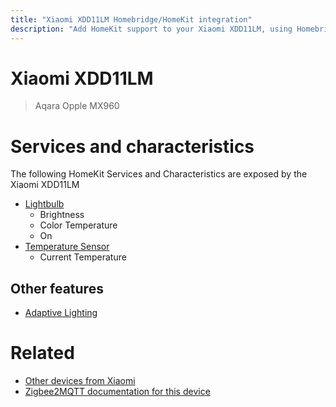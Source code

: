 ```yaml
---
title: "Xiaomi XDD11LM Homebridge/HomeKit integration"
description: "Add HomeKit support to your Xiaomi XDD11LM, using Homebridge, Zigbee2MQTT and homebridge-z2m."
---
```

<!---
This file has been GENERATED using src/docgen/docgen.ts
DO NOT EDIT THIS FILE MANUALLY!
-->
# Xiaomi XDD11LM
> Aqara Opple MX960


# Services and characteristics
The following HomeKit Services and Characteristics are exposed by
the Xiaomi XDD11LM

* [Lightbulb](../../light.md)
  * Brightness
  * Color Temperature
  * On
* [Temperature Sensor](../../sensors.md)
  * Current Temperature

## Other features
* [Adaptive Lighting](../../light.md)

# Related
* [Other devices from Xiaomi](../index.md#xiaomi)
* [Zigbee2MQTT documentation for this device](https://www.zigbee2mqtt.io/devices/XDD11LM.html)